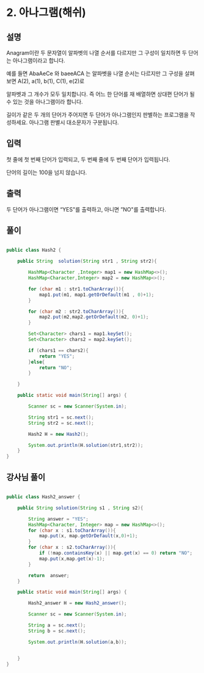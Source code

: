 # 2. 아나그램(해쉬)

## 설명

Anagram이란 두 문자열이 알파벳의 나열 순서를 다르지만 그 구성이 일치하면 두 단어는 아나그램이라고 합니다.

예를 들면 AbaAeCe 와 baeeACA 는 알파벳을 나열 순서는 다르지만 그 구성을 살펴보면 A(2), a(1), b(1), C(1), e(2)로

알파벳과 그 개수가 모두 일치합니다. 즉 어느 한 단어를 재 배열하면 상대편 단어가 될 수 있는 것을 아나그램이라 합니다.

길이가 같은 두 개의 단어가 주어지면 두 단어가 아나그램인지 판별하는 프로그램을 작성하세요. 아나그램 판별시 대소문자가 구분됩니다.


## 입력
첫 줄에 첫 번째 단어가 입력되고, 두 번째 줄에 두 번째 단어가 입력됩니다.

단어의 길이는 100을 넘지 않습니다.


## 출력
두 단어가 아나그램이면 “YES"를 출력하고, 아니면 ”NO"를 출력합니다.

## 풀이
```java

public class Hash2 {

    public String  solution(String str1 , String str2){

        HashMap<Character ,Integer> map1 = new HashMap<>();
        HashMap<Character,Integer> map2 = new HashMap<>();

        for (char m1 : str1.toCharArray()){
            map1.put(m1, map1.getOrDefault(m1 , 0)+1);
        }

        for (char m2 : str2.toCharArray()){
            map2.put(m2,map2.getOrDefault(m2, 0)+1);
        }

        Set<Character> chars1 = map1.keySet();
        Set<Character> chars2 = map2.keySet();

        if (chars1 == chars2){
            return "YES";
        }else{
            return "NO";
        }

    }

    public static void main(String[] args) {

        Scanner sc = new Scanner(System.in);

        String str1 = sc.next();
        String str2 = sc.next();

        Hash2 H = new Hash2();

        System.out.println(H.solution(str1,str2));
    }
}

```

## 강사님 풀이 

```java

public class Hash2_answer {

    public String solution(String s1 , String s2){

        String answer = "YES";
        HashMap<Character, Integer> map = new HashMap<>();
        for (char x : s1.toCharArray()){
            map.put(x, map.getOrDefault(x,0)+1);
        }
        for (char x : s2.toCharArray()){
            if (!map.containsKey(x) || map.get(x) == 0) return "NO";
            map.put(x,map.get(x)-1);
        }

        return  answer;
    }

    public static void main(String[] args) {

        Hash2_answer H = new Hash2_answer();

        Scanner sc = new Scanner(System.in);

        String a = sc.next();
        String b = sc.next();

        System.out.println(H.solution(a,b));


    }
}

```